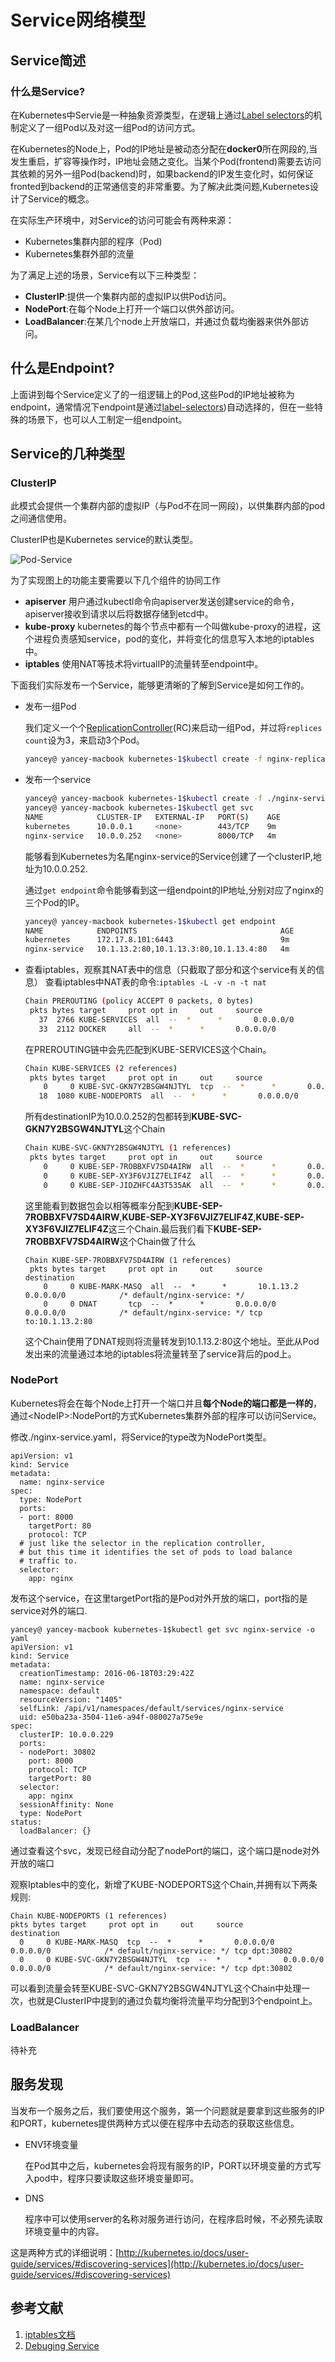 # Service网络模型

## Service简述
### 什么是Service?

在Kubernetes中Servie是一种抽象资源类型，在逻辑上通过[Label selectors](https://kubernetes.io/docs/user-guide/labels/#label-selectors)的机制定义了一组Pod以及对这一组Pod的访问方式。

在Kubernetes的Node上，Pod的IP地址是被动态分配在**docker0**所在网段的,当发生重启，扩容等操作时，IP地址会随之变化。当某个Pod(frontend)需要去访问其依赖的另外一组Pod(backend)时，如果backend的IP发生变化时，如何保证fronted到backend的正常通信变的非常重要。为了解决此类问题,Kubernetes设计了Service的概念。

在实际生产环境中，对Service的访问可能会有两种来源：
- Kubernetes集群内部的程序（Pod)
- Kubernetes集群外部的流量

为了满足上述的场景，Service有以下三种类型：

* **ClusterIP**:提供一个集群内部的虚拟IP以供Pod访问。
* **NodePort**:在每个Node上打开一个端口以供外部访问。
* **LoadBalancer**:在某几个node上开放端口，并通过负载均衡器来供外部访问。

## 什么是Endpoint?
上面讲到每个Service定义了的一组逻辑上的Pod,这些Pod的IP地址被称为endpoint，通常情况下endpoint是通过[label-selectors](https://kubernetes.io/docs/user-guide/labels/#label-selectors))自动选择的，但在一些特殊的场景下，也可以人工制定一组endpoint。

## Service的几种类型
### ClusterIP

此模式会提供一个集群内部的虚拟IP（与Pod不在同一网段)，以供集群内部的pod之间通信使用。

ClusterIP也是Kubernetes service的默认类型。

![Pod-Service](service-network.png)

为了实现图上的功能主要需要以下几个组件的协同工作

* **apiserver** 用户通过kubectl命令向apiserver发送创建service的命令，apiserver接收到请求以后将数据存储到etcd中。
* **kube-proxy** kubernetes的每个节点中都有一个叫做kube-proxy的进程，这个进程负责感知service，pod的变化，并将变化的信息写入本地的iptables中。
* **iptables** 使用NAT等技术将virtualIP的流量转至endpoint中。

下面我们实际发布一个Service，能够更清晰的了解到Service是如何工作的。

  * 发布一组Pod

    我们定义一个个[ReplicationController](https://kubernetes.io/docs/user-guide/replication-controller/)(RC)来启动一组Pod，并过将`replices count`设为3，来启动3个Pod。

    ```bash
    yancey@ yancey-macbook kubernetes-1$kubectl create -f nginx-replication-controller.yaml
    ```

  * 发布一个service
    ```bash
    yancey@ yancey-macbook kubernetes-1$kubectl create -f ./nginx-service.yaml
    yancey@ yancey-macbook kubernetes-1$kubectl get svc
    NAME            CLUSTER-IP   EXTERNAL-IP   PORT(S)    AGE
    kubernetes      10.0.0.1     <none>        443/TCP    9m
    nginx-service   10.0.0.252   <none>        8000/TCP   4m
    ```
    能够看到Kubernetes为名尾nginx-service的Service创建了一个clusterIP,地址为10.0.0.252.

    通过`get endpoint`命令能够看到这一组endpoint的IP地址,分别对应了nginx的三个Pod的IP。
    ```bash
    yancey@ yancey-macbook kubernetes-1$kubectl get endpoint
    NAME            ENDPOINTS                                AGE
    kubernetes      172.17.8.101:6443                        9m
    nginx-service   10.1.13.2:80,10.1.13.3:80,10.1.13.4:80   4m
    ```

  * 查看iptables，观察其NAT表中的信息（只截取了部分和这个service有关的信息）
    查看iptables中NAT表的命令:```iptables -L -v -n -t nat```

    ```bash
    Chain PREROUTING (policy ACCEPT 0 packets, 0 bytes)
     pkts bytes target     prot opt in     out     source               destination
       37  2766 KUBE-SERVICES  all  --  *      *       0.0.0.0/0            0.0.0.0/0            /* kubernetes service portals */
       33  2112 DOCKER     all  --  *      *       0.0.0.0/0            0.0.0.0/0            ADDRTYPE match dst-type LOCAL
    ```
    在PREROUTING链中会先匹配到KUBE-SERVICES这个Chain。

    ```bash
    Chain KUBE-SERVICES (2 references)
     pkts bytes target     prot opt in     out     source               destination
        0     0 KUBE-SVC-GKN7Y2BSGW4NJTYL  tcp  --  *      *       0.0.0.0/0            10.0.0.252           /* default/nginx-service: cluster IP */ tcp dpt:8000
       18  1080 KUBE-NODEPORTS  all  --  *      *       0.0.0.0/0            0.0.0.0/0            /* kubernetes service nodeports; NOTE: this must be the last rule in this chain */ ADDRTYPE match dst-type LOCAL

    ```
    所有destinationIP为10.0.0.252的包都转到**KUBE-SVC-GKN7Y2BSGW4NJTYL**这个Chain

    ```bash
    Chain KUBE-SVC-GKN7Y2BSGW4NJTYL (1 references)
     pkts bytes target     prot opt in     out     source               destination
        0     0 KUBE-SEP-7ROBBXFV7SD4AIRW  all  --  *      *       0.0.0.0/0            0.0.0.0/0            /* default/nginx-service: */ statistic mode random probability 0.33332999982
        0     0 KUBE-SEP-XY3F6VJIZ7ELIF4Z  all  --  *      *       0.0.0.0/0            0.0.0.0/0            /* default/nginx-service: */ statistic mode random probability 0.50000000000
        0     0 KUBE-SEP-JIDZHFC4A3T535AK  all  --  *      *       0.0.0.0/0            0.0.0.0/0            /* default/nginx-service: */
    ```
    这里能看到数据包会以相等概率分配到**KUBE-SEP-7ROBBXFV7SD4AIRW**,**KUBE-SEP-XY3F6VJIZ7ELIF4Z**,**KUBE-SEP-XY3F6VJIZ7ELIF4Z**这三个Chain.最后我们看下**KUBE-SEP-7ROBBXFV7SD4AIRW**这个Chain做了什么

    ```
    Chain KUBE-SEP-7ROBBXFV7SD4AIRW (1 references)
     pkts bytes target     prot opt in     out     source               destination
        0     0 KUBE-MARK-MASQ  all  --  *      *       10.1.13.2            0.0.0.0/0            /* default/nginx-service: */
        0     0 DNAT       tcp  --  *      *       0.0.0.0/0            0.0.0.0/0            /* default/nginx-service: */ tcp to:10.1.13.2:80

    ```
    这个Chain使用了DNAT规则将流量转发到10.1.13.2:80这个地址。至此从Pod发出来的流量通过本地的iptables将流量转至了service背后的pod上。

### NodePort
  Kubernetes将会在每个Node上打开一个端口并且**每个Node的端口都是一样的**，通过\<NodeIP>:NodePort的方式Kubernetes集群外部的程序可以访问Service。

  修改./nginx-service.yaml，将Service的type改为NodePort类型。

  ```
  apiVersion: v1
  kind: Service
  metadata:
    name: nginx-service
  spec:
    type: NodePort
    ports:
    - port: 8000
      targetPort: 80
      protocol: TCP
    # just like the selector in the replication controller,
    # but this time it identifies the set of pods to load balance
    # traffic to.
    selector:
      app: nginx
  ```
  发布这个service，在这里targetPort指的是Pod对外开放的端口，port指的是service对外的端口.

  ```
  yancey@ yancey-macbook kubernetes-1$kubectl get svc nginx-service -o yaml
  apiVersion: v1
  kind: Service
  metadata:
    creationTimestamp: 2016-06-18T03:29:42Z
    name: nginx-service
    namespace: default
    resourceVersion: "1405"
    selfLink: /api/v1/namespaces/default/services/nginx-service
    uid: e50ba23a-3504-11e6-a94f-080027a75e9e
  spec:
    clusterIP: 10.0.0.229
    ports:
    - nodePort: 30802
      port: 8000
      protocol: TCP
      targetPort: 80
    selector:
      app: nginx
    sessionAffinity: None
    type: NodePort
  status:
    loadBalancer: {}
  ```
  通过查看这个svc，发现已经自动分配了nodePort的端口，这个端口是node对外开放的端口

  观察Iptables中的变化，新增了KUBE-NODEPORTS这个Chain,并拥有以下两条规则:
  ```
  Chain KUBE-NODEPORTS (1 references)
  pkts bytes target     prot opt in     out     source               destination
    0     0 KUBE-MARK-MASQ  tcp  --  *      *       0.0.0.0/0            0.0.0.0/0            /* default/nginx-service: */ tcp dpt:30802
    0     0 KUBE-SVC-GKN7Y2BSGW4NJTYL  tcp  --  *      *       0.0.0.0/0            0.0.0.0/0            /* default/nginx-service: */ tcp dpt:30802
  ```
  可以看到流量会转至KUBE-SVC-GKN7Y2BSGW4NJTYL这个Chain中处理一次，也就是ClusterIP中提到的通过负载均衡将流量平均分配到3个endpoint上。

### LoadBalancer

  待补充

## 服务发现
  当发布一个服务之后，我们要使用这个服务，第一个问题就是要拿到这些服务的IP和PORT，kubernetes提供两种方式以便在程序中去动态的获取这些信息。

  * ENV环境变量

    在Pod其中之后，kubernetes会将现有服务的IP，PORT以环境变量的方式写入pod中，程序只要读取这些环境变量即可。
  * DNS

    程序中可以使用server的名称对服务进行访问，在程序启时候，不必预先读取环境变量中的内容。

  这是两种方式的详细说明：[http://kubernetes.io/docs/user-guide/services/#discovering-services](http://kubernetes.io/docs/user-guide/services/#discovering-services)

## 参考文献
  1. [iptables文档](https://access.redhat.com/documentation/en-US/Red_Hat_Enterprise_Linux/4/html/Security_Guide/s1-fireall-ipt-act.html#s2-firewall-policies)
  2. [Debuging Service](http://kubernetes.io/docs/user-guide/debugging-services/)
